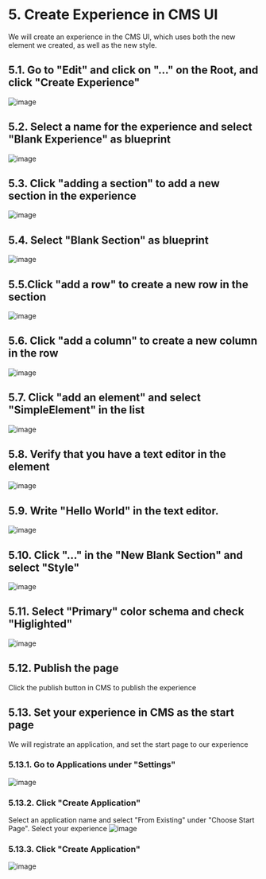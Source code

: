 # 5. Create Experience in CMS UI
We will create an experience in the CMS UI, which uses both the new element we created, as well as the new style.

## 5.1. Go to "Edit" and click on "..." on the Root, and click "Create Experience"
![image](https://github.com/user-attachments/assets/6d68dfaf-6370-4114-8a72-fda5679600d7)

## 5.2. Select a name for the experience and select "Blank Experience" as blueprint
![image](https://github.com/user-attachments/assets/2b85c394-fa27-42c1-8ad5-8400c045030e)

## 5.3. Click "adding a section" to add a new section in the experience
![image](https://github.com/user-attachments/assets/4a926845-15c5-48ef-ab5f-4bca79a88f1b)

## 5.4.  Select "Blank Section" as blueprint
![image](https://github.com/user-attachments/assets/226d3ae0-af92-491b-aba1-4317c6dbce6b)

## 5.5.Click "add a row" to create a new row in the section
![image](https://github.com/user-attachments/assets/74d57f60-28cf-4a26-bd71-147471fde147)

## 5.6. Click "add a column" to create a new column in the row
![image](https://github.com/user-attachments/assets/e14e1faf-bb20-4885-b7d9-9afb661b5969)

## 5.7. Click "add an element" and select "SimpleElement" in the list
![image](https://github.com/user-attachments/assets/a5d9a548-27d5-403e-9717-163c9b83230e)

## 5.8. Verify that you have a text editor in the element
![image](https://github.com/user-attachments/assets/da8b1501-f893-4e42-995b-d6272c45cd54)

## 5.9. Write "Hello World" in the text editor.
![image](https://github.com/user-attachments/assets/f0ab7818-ca90-4837-bf35-5f1083c1efc5)

## 5.10. Click "..." in the "New Blank Section" and select "Style"
![image](https://github.com/user-attachments/assets/126e07cb-9b50-439a-ae5d-d4922e30bf2f)

## 5.11. Select "Primary" color schema and check "Higlighted"
![image](https://github.com/user-attachments/assets/02488699-246a-4542-8aff-cc1358b2dba2)

## 5.12. Publish the page
Click the publish button in CMS to publish the experience

## 5.13. Set your experience in CMS as the start page
We will registrate an application, and set the start page to our experience

### 5.13.1. Go to Applications under "Settings"
![image](https://github.com/user-attachments/assets/680d3551-5448-469e-9931-c81850728dd4)

### 5.13.2. Click "Create Application"
Select an application name and select "From Existing" under "Choose Start Page". Select your experience
![image](https://github.com/user-attachments/assets/293cf651-1e03-4503-b1f1-d0f637cfb634)

### 5.13.3. Click "Create Application"
![image](https://github.com/user-attachments/assets/5be88ecb-b7af-4576-b8b3-2c3167b58cd8)
